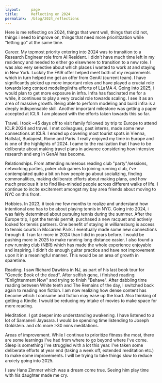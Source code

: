```yaml
---
layout:     page
title:      Reflecting on 2024
permalink:  /blog/2024_reflections
---
```


<style type="text/css">
    strong {
        color: #3498db;
        font-weight: 400;
    }
    blockquote {
        padding: 0px 23px;
    }
</style>

Here is me reflecting on 2024, things that went well, things that did not, things i need to improve on, things that need more prioritization while "letting go" at the same time. 

Career. My topmost priority entering into 2024 was to transition to a Research Engineer role from AI Resident. I didn't have much time left in my residency and needed to either go elsewhere to transition to a new role. I was also very selective about which places i wanted to work at and staying in New York. Luckily the FAIR offer helped meet both of my requirements which in turn helped me get an offer from GenAI (current team). I have significantly picked up more important roles and have played a crucial role towards long context modeling/infra efforts of LLaMA 4. Going into 2025, i would plan to get more exposure in infra. Infra has fascinated me for a while, it continues to play a very crucial role towards scaling. I see it as an area of massive growth. Being able to perform modeling and build infra is a deeply indispensable skill. Another important milestone was getting a paper accepted at ICLR. I am pleased with the efforts taken towards this so far. 

Travel. I took ~45 days off to visit family followed by trip to Europe to attend ICLR 2024 and travel. I met colleagues, past interns, made some new connections at ICLR. I ended up covering most tourist spots in Vienna, Hallstat, Budapest, Rome and Paris. I really enjoyed my time in Europe and is one of the highlights of 2024. I came to the realization that I have to be deliberate about making travel plans in advance considering how intensive research and eng in GenAI has become.

Relationships. From attending numerous reading club "party"/sessions, networking parties, poker club games to joining running club, i've contemplated quite a bit on how people go about socializing, finding commonalities, making deliberate efforts about making plans, and how much precious it is to find like-minded people across different walks of life. I continue to incite excitement amongst my bay area friends about moving to NYC on this front.

Hobbies. In 2023, it took me few months to realize and understand how intentional one has to be about playing tennis in NYC. Going into 2024, i was fairly determined about pursuing tennis during the summer. After the Europe trip, I got the tennis permit, purchased a new racquet and actively looked for tennis partners. One benefit of staying in williamsburg is access to tennis courts in Mccarren Park. I eventually made some new connections through it. I ran far more in 2024 than I did in years before. I would be pushing more in 2025 to make running long distance easier. I also found a new running club (NBR) which has made the whole experience enjoyable and inspiring. I didn't do enough guitar practice and have not improvement upon it in a meaningful manner. This would be an area of growth in sparetime.

Reading. I saw Richard Dawkins in NJ, as part of his last book tour for "Genetic Book of the dead". After selfish gene, i finished reading "Enlightenment Now" and trying to finish "Behave". After dabbling time reading between White teeth and The Remains of the day, I switched back again to reading non fiction. I am now realizing how dense content has become which I consume and fiction may ease up the load. Also thinking of getting a Kindle. I would be reducing my intake of movies to make space for more reading.

Meditation. I got deeper into understanding awakening. I have listened to a lot of Samaneri Jayasara. I would be spending time listending to Joseph Goldstein. and ofc more >30 mins meditations.

Areas of improvement. While I continue to prioritize fitness the most, there are some learnings I've had from where to go beyond where I've come. Sleep is something I've struggled with a lot this year. I've taken some deliberate efforts at year end (taking a week off, extended meditation etc.) to make some improvements. I will be trying to take things slow to reduce anxiety going into 2025.

I saw Hans Zimmer which was a dream come true. Seeing him play time with his daughter made me cry.

